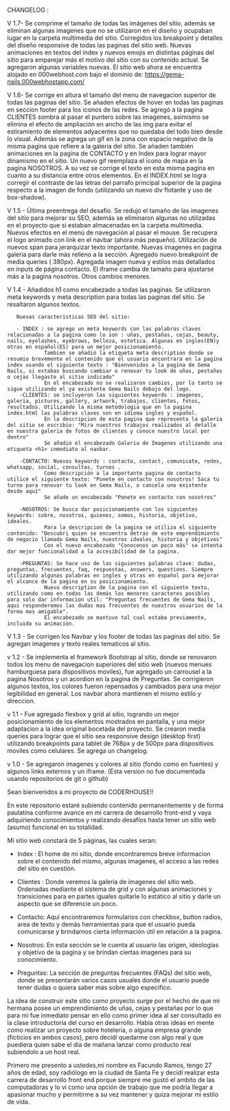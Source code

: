 
CHANGELOG :

V 1.7- Se comprime el tamaño de todas las imágenes del sitio, además se eliminan algunas imagenes que no se utilizaron en el diseño y ocupaban lugar en la carpeta multimedia del sitio. Corregidos los breakpoint y detalles del diseño responsive de todas las paginas del sitio web. Nuevas animaciones en textos del index y nuevos emojis en distintas páginas del sitio para emparejar más el motivo del sitio con su contenido actual. Se agregaron algunas variables nuevas.
        El sitio web ahora se encuentra alojado en 000webhost.com bajo el dominio de:
         https://gema-nails.000webhostapp.com/

V 1.6- Se corrige en altura el tamaño del menu de navegacion superior de todas las paginas del sitio. Se añaden efectos de hover en todas las paginas en seccion footer para los iconos de las redes. Se agregó a la pagina CLIENTES sombra al pasar el puntero sobre las imagenes, asimismo se elimina el efecto de ampliación en ancho de las img para evitar el estiramiento de elementos adyacentes que no quedaba del todo bien desde lo visual. Además se agrega un gif en la zona con espacio negativo de la misma pagina que refiere a la galeria del sitio. 
        Se añaden también animaciones en la pagina de CONTACTO y en Index para lograr mayor dinamismo en el sitio. Un nuevo gif reemplaza el icono de mapa en la pagina NOSOTROS. A su vez se corrige el texto en esta misma pagina en cuanto a su distancia entre otros elementos.
        En el INDEX.html se logra corregir el contraste de las letras del parrafo principal superior de la pagina respecto a la imagen de fondo (utilizando un nuevo div flotante y uso de box-shadow).

V 1.5 - Última preentrega del desafío.
Se redujo el tamaño de las imagenes del sitio para mejorar su SEO, además se eliminaron algunas no utilizadas en el proyecto que si estaban almacenadas en la carpeta multimedia. Nuevos efectos en el menú de navegación al pasar el mouse. Se recupera el logo animado con link en el navbar (ahora más pequeño). Utilización de nuevos span para jerarquizar texto importante. Nuevas imagenes en pagina galeria para darle más relleno a la sección. Agregado nuevo breakpoint de media queries ( 380px). Agregada imagen nueva y estilos más detallados en inputs de página contacto. El iframe cambia de tamaño para ajustarse más a la pagina nosotros. Otros cambios menores.

V 1.4 - Añadidos h1 como encabezado a todas las paginas. Se utilizaron meta keywords y meta description para todas las paginas del sitio. Se resaltaron algunos textos.

       Nuevas caracteristicas SEO del sitio:

       - INDEX : se agrego un meta keywords con las palabras claves relacionadas a la pagina como lo son : uñas, pestañas, cejas, beauty, nails, eyelashes, eyebrows, belleza, estetica. Algunas en ingles(EN)y otras en español(ES) para un mejor posicionamiento.
                Tambien se añadió la etiqueta meta description donde se resumio brevemente el contenido que el usuario encontrara en la pagina index usando el siguiente texto : "Bienvenidos a la pagina de Gema Nails, si estabas buscando cambiar o renovar tu look de uñas, pestañas o cejas llegaste al sitio indicado"
                En el encabezado no se realizaron cambios, por lo tanto se sigue utilizando el ya existente Gema Nails debajo del logo.
        -CLIENTES: se incluyeron las siguientes keywords : imagenes, galeria, pictures, gallery, artwork, trabajos, clientes, fotos, resultados. Utilizando la misma metodologia que en la pagina index.html las palabras claves son en idioma ingles y español.
                En la descripcion de esta pagina que representa la galeria del sitio se escribio: "Mira nuestros trabajos realizados al detalle en nuestra galeria de fotos de clientes y conoce nuestro local por dentro"
                Se añadió el encabezado Galeria de Imagenes utilizando una etiqueta <h1> inmediato al navbar.
                
        -CONTACTO: Nuevos keywords : contacto, contact, comunicate, redes, whatsapp, social, consultas, turnos .
                Como descripción a la importante pagina de contacto utilicé el siguiente texto: "Ponete en contacto con nosotros! Saca tu turno para renovar tu look en Gema Nails, o cancela uno existente desde aquí"
                Se añade un encabezado "Ponete en contacto con nosotros"

        -NOSOTROS: Se busca dar posicionamiento con los siguientes keywords: sobre, nosotros, quienes, somos, historia, objetivo, ideales.
                Para la descripcion de la pagina se utiliza el siguiente contenido: "Descubri quien se encuentra detras de este emprendimiento de negocio llamado Gema Nails, nuestros ideales, historia y objetivos"
                Con el nuevo encabezado "Conocenos un poco más" se intenta dar mejor funcionalidad a la accesibilidad de la pagina.
                
        -PREGUNTAS: Se hace uso de las siguientes palabras clave: dudas, preguntas, frecuentes, faq, respuestas, answers, questions. Siempre utilizando algunas palabras en ingles y otras en español para mejorar el alcance de la pagina en su posicionamiento.
                Nueva description de la pagina con el siguiente texto, utilizando como en todas las demás los menores caracteres posibles para solo dar informacion util: "Preguntas frecuentes de Gema Nails, aqui responderemos las dudas mas frecuentes de nuestros usuarios de la forma mas amigable".
                El encabezado se mantuvo tal cual estaba previamente, incluida su animación.

V 1.3 - Se corrigen los Navbar y los footer de todas las paginas del sitio. 
Se agregan imagenes y texto reales tematicos al sitio.

v 1.2 - Se implementa el framework Bootstrap al sitio, donde se renovaron todos los menu de navegacion superiores del sitio web (nuevos menues hamburguesa para dispositivos moviles), fue agregado un carrousel a la pagina Nosotros y un acordion en la pagina de Preguntas.
 Se corrigieron algunos textos, los colores fueron repensados y cambiados para una mejor legibilidad en general.
 Los navbar ahora mantienen el mismo estilo y direccion.


v 1.1 - Fue agregado flexbox y grid al sitio, logrando un mejor posicionamiento de los elementos mostrados en pantalla, y una mejor adaptacion a la idea original bocetada del proyecto.
 Se crearon media queries para lograr que el sitio sea responsive design (desktop first) utilizando breakpoints para tablet de 768px y de 500px para dispositivos moviles como celulares.
Se agrega un changelog.

v 1.0 - Se agregaron imagenes y colores al sitio (fondo como en fuentes) y algunos links externos y un iframe. (Esta version no fue documentada usando repositorios de git o github)







Sean bienvenidos a mi proyecto de CODERHOUSE!!

En este repositorio estaré subiendo contenido permanentemente y de forma paulatina conforme avance en mi carrera de desarrollo front-end y vaya adquiriendo conocimientos y realizando desafíos hasta tener un sitio web (asumo) funcional en su totalidad.

Mi sitio web constará de 5 páginas, las cuales seran:

+ Index : El home de mi sitio, donde encontraremos breve informacion sobre el contenido del mismo, algunas imagenes, el acceso a las redes del sitio en cuestión.

- Clientes : Donde veremos la galería de imagenes del sitio web. Ordenadas mediante el sistema de grid y con algunas animaciones y transiciones para en partes iguales quitarle lo estático al sitio y darle un aspecto que se diferencie un poco.

- Contacto: Aquí encontraremos formularios con checkbox, button radios, area de texto y demás herramientas para que el usuario pueda comunicarse y brindarnos cierta información útil en relación a la pagina. 

- Nosotros: En esta sección se le cuenta al usuario las origen, ideologías y objetivo de la pagina y se brindan ciertas imagenes para su conocimiento.

- Preguntas: La sección de preguntas frecuentes (FAQs) del sitio web, donde se presentarán varios casos usuales donde el usuario puede tener dudas o quiera saber más sobre algo específico.




La idea de construir este sitio como proyecto surge por el hecho de que mi hermana posee un emprendimiento de uñas, cejas y pestañas por lo que para mí fue inmediato pensar en ello como primer idea al ser consultado en la clase introductoria del curso en desarrollo.
Había otras ideas en mente como realizar un proyecto sobre hoteleria, o alguna empresa grande (ficticios en ambos casos), pero decidí quedarme con algo real y que puediera quien sabe el día de mañana lanzar como producto real subiendolo a un host real.

Primero me presento a ustedes,mi nombre es Facundo Ramos, tengo 27 años de edad, soy radiólogo en la ciudad de Santa Fe y decidí realizar esta carrera de desarrollo front end porque siempre me gustó el ambito de las computadoras y lo vi como una opción de trabajo que me podria llegar a apasionar mucho y permitirme a su vez mantener y quiza mejorar mi estilo de vida.